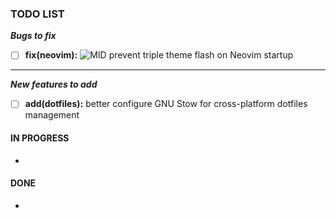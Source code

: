 ### TODO LIST

**_Bugs to fix_**

- [ ] **fix(neovim):** ![MID][mid] prevent triple theme flash on Neovim startup

---

**_New features to add_**

- [ ] **add(dotfiles):** better configure GNU Stow for cross-platform dotfiles management

#### IN PROGRESS

-

#### DONE

-

[high]: https://img.shields.io/badge/-HIGH-red
[mid]: https://img.shields.io/badge/-MID-yellow
[low]: https://img.shields.io/badge/-LOW-green
